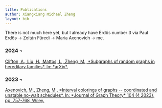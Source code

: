 ```yaml
---
title: Publications
author: Xiangxiang Michael Zheng
layout: bib
---
```


There is not much here yet, but I already have Erdős number 3 via Paul Erdős $\to$ Zoltán Füredi $\to$ Maria Axenovich $\to$ me.

<h3>2024 &#172;</h3>
<a href="https://arxiv.org/abs/2405.09486v1" title="Journal of Graph Theory">Clifton, A., Liu, H., Mattos, L., Zheng, M., *Subgraphs of random graphs in hereditary families*. In: *arXiv*.</a>

<h3>2023 &#172;</h3>
<a href="https://doi.org/10.1002/jgt.23003" title="Journal of Graph Theory">Axenovich, M., Zheng, M., *Interval colorings of graphs -- coordinated and unstable no-wait schedules*. In: *Journal of Graph Theory* 104 (4 2023), pp. 757-768, Wiley.</a>